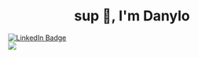 <h1 align="center">sup 👋, I'm Danylo</h1>

<div id="badges">
  <a href="https://www.linkedin.com/in/danylo-kolisnichenko-86a696210/">
    <img src="https://img.shields.io/badge/LinkedIn-blue?style=for-the-badge&logo=linkedin&logoColor=white" alt="LinkedIn Badge"/>
  </a>
</div>

<img src="https://github-readme-stats.vercel.app/api?username=phantomhelper&&show_icons=true&title_color=ffffff&icon_color=bb2acf&text_color=daf7dc&bg_color=151515">
